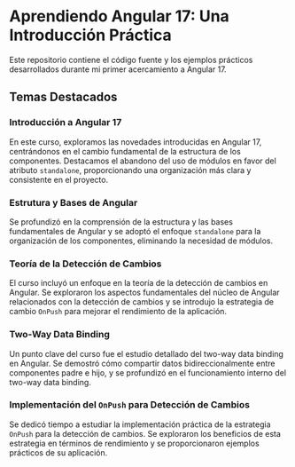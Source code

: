 # Aprendiendo Angular 17: Una Introducción Práctica

Este repositorio contiene el código fuente y los ejemplos prácticos desarrollados durante mi primer acercamiento a Angular 17.

## Temas Destacados

### Introducción a Angular 17

En este curso, exploramos las novedades introducidas en Angular 17, centrándonos en el cambio fundamental de la estructura de los componentes. Destacamos el abandono del uso de módulos en favor del atributo `standalone`, proporcionando una organización más clara y consistente en el proyecto.

### Estrutura y Bases de Angular

Se profundizó en la comprensión de la estructura y las bases fundamentales de Angular y se adoptó el enfoque `standalone` para la organización de los componentes, eliminando la necesidad de módulos.

### Teoría de la Detección de Cambios

El curso incluyó un enfoque en la teoría de la detección de cambios en Angular. Se exploraron los aspectos fundamentales del núcleo de Angular relacionados con la detección de cambios y se introdujo la estrategia de cambio `OnPush` para mejorar el rendimiento de la aplicación.

### Two-Way Data Binding

Un punto clave del curso fue el estudio detallado del two-way data binding en Angular. Se demostró cómo compartir datos bidireccionalmente entre componentes padre e hijo, y se profundizó en el funcionamiento interno del two-way data binding.

### Implementación del `OnPush` para Detección de Cambios

Se dedicó tiempo a estudiar la implementación práctica de la estrategia `OnPush` para la detección de cambios. Se exploraron los beneficios de esta estrategia en términos de rendimiento y se proporcionaron ejemplos prácticos de su aplicación.
